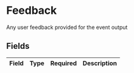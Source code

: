 # Feedback

Any user feedback provided for the event output


## Fields

| Field       | Type        | Required    | Description |
| ----------- | ----------- | ----------- | ----------- |